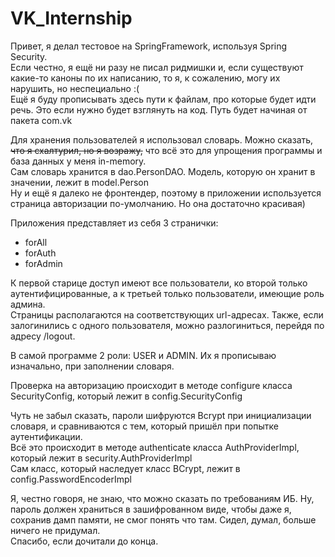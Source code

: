 # VK_Internship

Привет, я делал тестовое на SpringFramework, используя Spring Security.  
Если честно, я ещё ни разу не писал ридмишки и, если существуют какие-то каноны по их написанию, то я, к сожалению, могу их нарушить, но неспециально :(  
Ещё я буду прописывать здесь пути к файлам, про которые будет идти речь. Это если нужно будет взглянуть на код. Путь будет начиная от пакета com.vk  

Для хранения пользователей я использовал словарь. Можно сказать, ~~что я схалтурил, но я возражу,~~ что всё это для упрощения программы и база данных у меня in-memory.  
Сам словарь хранится в dao.PersonDAO. Модель, которую он хранит в значении, лежит в model.Person  
Ну и ещё я далеко не фронтендер, поэтому в приложении используется страница авторизации по-умолчанию. Но она достаточно красивая)  

Приложения представляет из себя 3 странички:
  - forAll
  - forAuth
  - forAdmin  
 
К первой старице доступ имеют все пользователи, ко второй только аутентифицированные, а к третьей только пользователи, имеющие роль админа.  
Страницы располагаются на соответствующих url-адресах. Также, если залогинились с одного пользователя, можно разлогиниться, перейдя по адресу /logout.

В самой программе 2 роли: USER и ADMIN. Их я прописываю изначально, при заполнении словаря.  

Проверка на авторизацию происходит в методе configure класса SecurityConfig, который лежит в config.SecurityConfig  

Чуть не забыл сказать, пароли шифруются Bcrypt при инициализации словаря, и сравниваются с тем, который пришёл при попытке аутентификации.  
Всё это происходит в методе authenticate класса AuthProviderImpl, который лежит в security.AuthProviderImpl  
Сам класс, который наследует класс BCrypt, лежит в config.PasswordEncoderImpl

Я, честно говоря, не знаю, что можно сказать по требованиям ИБ. Ну, пароль должен храниться в зашифрованном виде, чтобы даже я, сохранив дамп памяти, не смог понять что там.
Сидел, думал, больше ничего не придумал.  
Спасибо, если дочитали до конца.
